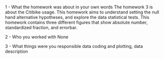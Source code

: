 1 - What the homework was about in your own words
The homework 3 is about the Citibike usage. This homework aims to understand setting the null hand alternative hypotheses, and explore the data statistical tests.
This homework contains three different figures that show absolute number, standardized fraction, and errorbar. 

2 - Who you worked with
None

3 - What things were you responsible
data coding and plotting, data description
